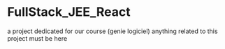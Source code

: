 # FullStack_JEE_React
a project dedicated for our course (genie logiciel)
anything related to this project must be here
